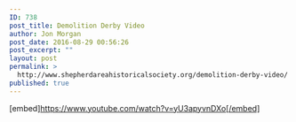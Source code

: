 ```yaml
---
ID: 738
post_title: Demolition Derby Video
author: Jon Morgan
post_date: 2016-08-29 00:56:26
post_excerpt: ""
layout: post
permalink: >
  http://www.shepherdareahistoricalsociety.org/demolition-derby-video/
published: true
---
```

[embed]https://www.youtube.com/watch?v=yU3apyvnDXo[/embed]